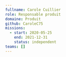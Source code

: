 ```yaml
---
fullname: Carole Cuillier
role: Responsable produit
domaine: Produit
github: CaroleC75
missions:
  - start: 2020-05-25
    end: 2021-12-31
    status: independent
teams: []
---
```

